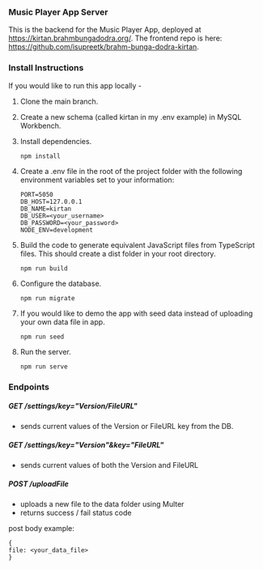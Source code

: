 ### Music Player App Server

This is the backend for the Music Player App, deployed at https://kirtan.brahmbungadodra.org/. The frontend repo is here: https://github.com/isupreetk/brahm-bunga-dodra-kirtan.

### Install Instructions

If you would like to run this app locally -

1. Clone the main branch.

2. Create a new schema (called kirtan in my .env example) in MySQL Workbench.

3. Install dependencies.

   ```
   npm install
   ```

4. Create a .env file in the root of the project folder with the following environment variables set to your information:

   ```
   PORT=5050
   DB_HOST=127.0.0.1
   DB_NAME=kirtan
   DB_USER=<your_username>
   DB_PASSWORD=<your_password>
   NODE_ENV=development
   ```

5. Build the code to generate equivalent JavaScript files from TypeScript files. This should create a dist folder in your root directory.

   ```
   npm run build
   ```

6. Configure the database.

   ```
   npm run migrate
   ```

7. If you would like to demo the app with seed data instead of uploading your own data file in app.

   ```
   npm run seed
   ```

8. Run the server.
   ```
   npm run serve
   ```

### Endpoints

##### GET /settings/key="Version/FileURL"

- sends current values of the Version or FileURL key from the DB.

##### GET /settings/key="Version"&key="FileURL"

- sends current values of both the Version and FileURL

##### POST /uploadFile

- uploads a new file to the data folder using Multer
- returns success / fail status code

post body example:

```
{
file: <your_data_file>
}
```
